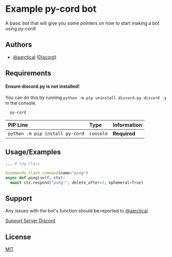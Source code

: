 # Example py-cord bot

A basic bot that will give you some pointers on how to start making a bot using py-cord!

## Authors

- [@aarctical](https://www.github.com/aarctical) ([Discord](https://discord.com/users/423187100264038400))

## Requirements

#### Ensure discord.py is **not** installed!
You can do this by running ```python -m pip uninstall discord.py discord -y``` in the console.

```css
  py-cord
```

| PIP Line | Type     | Information               |
| :-------- | :------- | :------------------------- |
| `python -m pip install py-cord` | `console` | **Required** |


## Usage/Examples

```python
... # Cog Class

@commands.slash_command(name="ping")
async def ping(self, ctx):
  await ctx.respond("pong!", delete_after=3, ephemeral=True)
```


## Support

Any issues with the bot's function should be reported to [@aarctical](https://www.github.com/aarctical)

[Support Server Discord](https://discord.gg/mTKZynb)


## License

[MIT](https://choosealicense.com/licenses/mit/)
